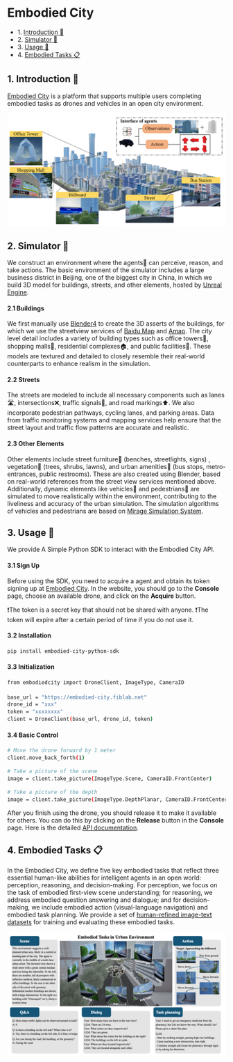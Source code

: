 # Embodied City
* 1\. [Introduction 🌟](#Introduction)
* 2\. [Simulator 🌆](#Simulator)
* 3\. [Usage 🔑](#Usage)
* 4\. [Embodied Tasks 📋 ](#Tasks)


##  1. <a name='Introduction'></a> Introduction 🌟

[Embodied City](https://embodied-city.fiblab.net) is a platform that supports multiple users completing embodied tasks as drones and vehicles in an open city environment. 

![](Simulator.png)


##  2. <a name='Simulator'></a> Simulator 🌆

We construct an environment where the agents🤖 can perceive, reason, and take actions. The basic environment of the simulator includes a large business district in Beijing, one of the biggest city in China, in which we build 3D model for buildings, streets, and other elements, hosted by [Unreal Engine](https://www.unrealengine.com/).
#### 2.1 Buildings 
We first manually use [Blender4](https://www.blender.org/) to create the 3D asserts of the buildings, for which we use the streetview services of [Baidu Map](https://map.baidu.com/) and [Amap](https://amap.com/). The city level detail includes a variety of building types such as office towers🏢, shopping malls🏬, residential complexes🏠, and public facilities🏫. These models are textured and detailed to closely resemble their real-world counterparts to enhance realism in the simulation.
#### 2.2 Streets 
The streets are modeled to include all necessary components such as lanes🛣️, intersections❌, traffic signals🚦, and road markings⬆️. We also incorporate pedestrian pathways, cycling lanes, and parking areas. Data from traffic monitoring systems and mapping services help ensure that the street layout and traffic flow patterns are accurate and realistic.

#### 2.3 Other Elements 

Other elements include street furniture🚸 (benches, streetlights, signs) , vegetation🌳 (trees, shrubs, lawns), and urban amenities🚉 (bus stops, metro-entrances, public restrooms). These are also created using Blender, based on real-world references from the street view services mentioned above. Additionally, dynamic elements like vehicles🚗 and pedestrians🚶 are simulated to move realistically within the environment, contributing to the liveliness and accuracy of the urban simulation. The simulation algorithms of vehicles and pedestrians are based on [Mirage Simulation System](https://dl.acm.org/doi/pdf/10.1145/3557915.3560950).


##  3. <a name='Usage'></a> Usage 🔑
We provide A Simple Python SDK to interact with the Embodied City API.

#### 3.1 Sign Up
Before using the SDK, you need to acquire a agent and obtain its token signing up at [Embodied City](https://embodied-city.fiblab.net). In the website, you should go to the **Console** page, choose an available drone, and click on the **Acquire** button.

❗️The token is a secret key that should not be shared with anyone.
❗️The token will expire after a certain period of time if you do not use it.

#### 3.2 Installation
```bash
pip install embodied-city-python-sdk
```

#### 3.3 Initialization
```bash
from embodiedcity import DroneClient, ImageType, CameraID

base_url = "https://embodied-city.fiblab.net"
drone_id = "xxx"
token = "xxxxxxxx"
client = DroneClient(base_url, drone_id, token)
```
#### 3.4 Basic Control

```bash
# Move the drone forward by 1 meter
client.move_back_forth(1)
```
```bash
# Take a picture of the scene
image = client.take_picture(ImageType.Scene, CameraID.FrontCenter)
```

```bash
# Take a picture of the depth
image = client.take_picture(ImageType.DepthPlanar, CameraID.FrontCenter)
```
After you finish using the drone, you should release it to make it available for others. You can do this by clicking on the **Release** button in the **Console** page. Here is the detailed [API documentation](./API.py).

##  4. <a name='Tasks'></a> Embodied Tasks 📋 


In the Embodied City, we define five key embodied tasks that reflect three essential human-like abilities for intelligent agents in an open world: perception, reasoning, and decision-making. For perception, we focus on the task of embodied first-view scene understanding; for reasoning, we address embodied question answering and dialogue; and for decision-making, we include embodied action (visual-language navigation) and embodied task planning. We provide a set of [human-refined image-text datasets](./Datasets) for training and evaluating these embodied tasks.

![Embodied Tasks](./Embodied_Tasks.png)

<!-- #### 4.1 Embodied First-view Scene Understanding

The first-view scene understanding requires the agent able to well observe the environment, and give the accurate description, which could considered as a basic ability for the further tasks. We observe from different perspectives at the same location, generating a set of RGB  images, i.e., the input of scene understanding. The output is the textual description for the given scene images.

#### 4.2 Q&A

With the first-view observation, the embodied agent could be further fed with a query posed in natural language about the environment. The ***input*** includes both the first-view RGB images and a query about the environment. The ***output*** should be the direct textual responses to the question. Here we provide three questions:

1. How many traffic lights can be observed around in total?
2. Is there a building on the left side? What color is it?
3. Are you facing the road, the building, or the greenery?

#### 4.3 Dialogue

Embodied dialogue involves ongoing interactions where the agent engages in a back-and-forth conversation with the user。 This requires maintaining context and understanding the flow of dialogue. Therefore, the ***input*** includes embodied observations and multi-round queries, and the ***output*** is the multi-round responses. Here we provide three dialogues:
1. May I ask if there are any prominent waypoints around? **->** Where are they located respectively?
2. May I ask what color the building on the left is? **->** Where is it located relative to the road ahead?
3. How many trees are there in the rear view? **->** What colors are they respectively?

#### 4.4 Embodied Action (VLN)
Embodied Action, often referred to as Vision-and-Language Navigation (VLN), is a research area in artificial intelligence that focuses on enabling an agent to navigate an environment based on natural language instructions. The input combines visual perception and natural language instructions to guide the agent through complex environments. The output is the action sequences following the language instructions.

#### 4.5 Task Planning
The decision-making in the real world does not have explicit instructions; otherwise, there is only a task goal. It is significant for the embodied agents to be able to compose the complex and long-term task goals into several sub-tasks, which we refer to as embodied task planning. The ***input*** is the first-view observations and a given natural language described task goal, and the ***output*** should be a series of sub-tasks that the agent plans to execute. Here we provide three tasks and 

1. I want to have a cup of coffee at ALL-Star coffee shop, but I have not brought any money. What should I do? Please give a chain-like plan.
2. I need to get an emergency medicine from the pharmacy, but I do not know the way. What should I do? Please give a chain-like plan.
3. I lost my wallet nearby, and now I need to find it. What should I do? Please give a chain-like plan. -->
